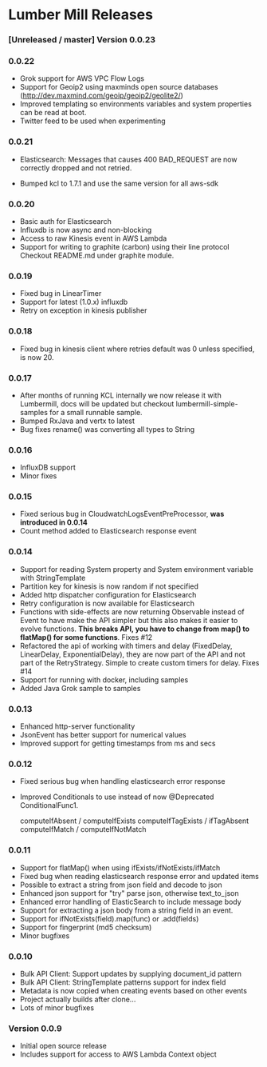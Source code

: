 # Lumber Mill Releases

### [Unreleased / master] Version 0.0.23

### 0.0.22

 * Grok support for AWS VPC Flow Logs
 * Support for Geoip2 using maxminds open source databases (http://dev.maxmind.com/geoip/geoip2/geolite2/)
 * Improved templating so environments variables and system properties can be read
   at boot.
 * Twitter feed to be used when experimenting  

### 0.0.21

 * Elasticsearch: Messages that causes 400 BAD_REQUEST are now correctly dropped
   and not retried.
   
 * Bumped kcl to 1.7.1 and use the same version for all aws-sdk

### 0.0.20

 * Basic auth for Elasticsearch
 * Influxdb is now async and non-blocking
 * Access to raw Kinesis event in AWS Lambda
 * Support for writing to graphite (carbon) using their line protocol
   Checkout README.md under graphite module.

### 0.0.19

 * Fixed bug in LinearTimer
 * Support for latest (1.0.x) influxdb
 * Retry on exception in kinesis publisher

### 0.0.18

* Fixed bug in kinesis client where retries default was 0 unless specified, is now 20.

### 0.0.17

* After months of running KCL internally we now release it with Lumbermill, docs will be updated but
  checkout lumbermill-simple-samples for a small runnable sample.
* Bumped RxJava and vertx to latest
* Bug fixes rename() was converting all types to String

### 0.0.16

* InfluxDB support
* Minor fixes

### 0.0.15

* Fixed serious bug in CloudwatchLogsEventPreProcessor, **was introduced in 0.0.14**
* Count method added to Elasticsearch response event

### 0.0.14

* Support for reading System property and System environment variable with StringTemplate
* Partition key for kinesis is now random if not specified
* Added http dispatcher configuration for Elasticsearch
* Retry configuration is now available for Elasticsearch
* Functions with side-effects are now returning Observable<Event> instead of Event to have make the API
simpler but this also makes it easier to evolve functions. **This breaks API, you have to change from map() 
to flatMap() for some functions**. Fixes #12
* Refactored the api of working with timers and delay (FixedDelay, LinearDelay, ExponentialDelay), they
are now part of the API and not part of the RetryStrategy. Simple to create custom timers for delay. Fixes #14
* Support for running with docker, including samples
* Added Java Grok sample to samples

### 0.0.13
* Enhanced http-server functionality
* JsonEvent has better support for numerical values
* Improved support for getting timestamps from ms and secs

### 0.0.12
* Fixed serious bug when handling elasticsearch error response
* Improved Conditionals to use instead of now @Deprecated ConditionalFunc1.

    computeIfAbsent / computeIfExists 
    computeIfTagExists / ifTagAbsent
    computeIfMatch / computeIfNotMatch
  

### 0.0.11

* Support for flatMap() when using ifExists/ifNotExists/ifMatch
* Fixed bug when reading elasticsearch response error and updated items
* Possible to extract a string from json field and decode to json
* Enhanced json support for "try" parse json, otherwise text_to_json
* Enhanced error handling of ElasticSearch to include message body
* Support for extracting a json body from a string field in an event.
* Support for ifNotExists(field).map(func) or .add(fields)
* Support for fingerprint (md5 checksum)
* Minor bugfixes

### 0.0.10
* Bulk API Client: Support updates by supplying document_id pattern
* Bulk API Client: StringTemplate patterns support for index field
* Metadata is now copied when creating events based on other events
* Project actually builds after clone...
* Lots of minor bugfixes

### Version 0.0.9

* Initial open source release
* Includes support for access to AWS Lambda Context object